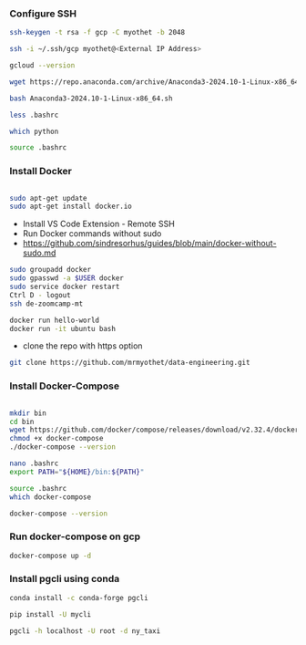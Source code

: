 ### Configure SSH

```bash
ssh-keygen -t rsa -f gcp -C myothet -b 2048
```

```bash
ssh -i ~/.ssh/gcp myothet@<External IP Address>

gcloud --version

wget https://repo.anaconda.com/archive/Anaconda3-2024.10-1-Linux-x86_64.sh

bash Anaconda3-2024.10-1-Linux-x86_64.sh

less .bashrc

which python

source .bashrc
```

### Install Docker

```bash

sudo apt-get update
sudo apt-get install docker.io

```

- Install VS Code Extension - Remote SSH
- Run Docker commands without sudo
- https://github.com/sindresorhus/guides/blob/main/docker-without-sudo.md

```bash
sudo groupadd docker
sudo gpasswd -a $USER docker
sudo service docker restart
Ctrl D - logout
ssh de-zoomcamp-mt

docker run hello-world
docker run -it ubuntu bash

```

- clone the repo with https option

```bash
git clone https://github.com/mrmyothet/data-engineering.git
```

### Install Docker-Compose

```bash

mkdir bin
cd bin
wget https://github.com/docker/compose/releases/download/v2.32.4/docker-compose-linux-x86_64 -O docker-compose
chmod +x docker-compose
./docker-compose --version

nano .bashrc
export PATH="${HOME}/bin:${PATH}"

source .bashrc
which docker-compose

docker-compose --version
```

### Run docker-compose on gcp

```bash
docker-compose up -d
```

### Install pgcli using conda

```bash
conda install -c conda-forge pgcli

pip install -U mycli

pgcli -h localhost -U root -d ny_taxi
```
